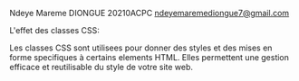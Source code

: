 Ndeye Mareme DIONGUE 20210ACPC ndeyemaremediongue7@gmail.com

L'effet des classes CSS:

Les classes CSS sont utilisees pour donner des styles et des mises en forme specifiques à certains elements HTML. Elles permettent une gestion efficace et reutilisable du style de votre site web.
